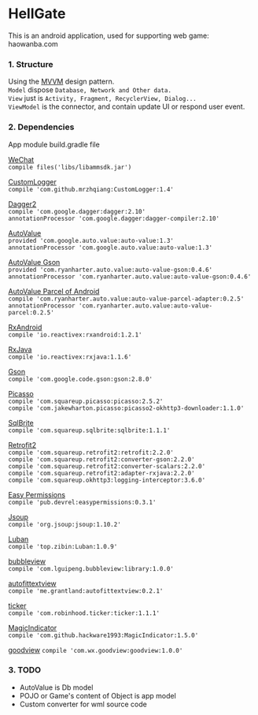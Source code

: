 # HellGate
This is an android application, used for supporting web game: haowanba.com

### 1. Structure
Using the [MVVM](https://github.com/googlesamples/android-architecture) design pattern.  
`Model` dispose `Database, Network and Other data.`  
`View` just is `Activity, Fragment, RecyclerView, Dialog...`  
`ViewModel` is the connector, and contain update UI or respond user event.
### 2. Dependencies
App module build.gradle file    
  
[WeChat](https://open.weixin.qq.com/)  
` compile files('libs/libammsdk.jar') `
  
[CustomLogger](https://github.com/mrzhqiang/CustomLogger)  
` compile 'com.github.mrzhqiang:CustomLogger:1.4' `
  
[Dagger2](https://github.com/google/dagger)  
` compile 'com.google.dagger:dagger:2.10' `  
` annotationProcessor 'com.google.dagger:dagger-compiler:2.10' `
  
[AutoValue](https://github.com/google/auto)  
` provided 'com.google.auto.value:auto-value:1.3' `  
` annotationProcessor 'com.google.auto.value:auto-value:1.3' `
  
[AutoValue Gson](https://github.com/rharter/auto-value-gson)  
` provided 'com.ryanharter.auto.value:auto-value-gson:0.4.6' `  
` annotationProcessor 'com.ryanharter.auto.value:auto-value-gson:0.4.6' `
  
[AutoValue Parcel of Android](https://github.com/rharter/auto-value-gson)  
` compile 'com.ryanharter.auto.value:auto-value-parcel-adapter:0.2.5' `  
` annotationProcessor 'com.ryanharter.auto.value:auto-value-parcel:0.2.5' `
  
[RxAndroid](https://github.com/ReactiveX/RxAndroid)  
` compile 'io.reactivex:rxandroid:1.2.1' `
  
[RxJava](https://github.com/ReactiveX/RxJava)  
` compile 'io.reactivex:rxjava:1.1.6' `
  
[Gson](https://github.com/google/gson)  
` compile 'com.google.code.gson:gson:2.8.0' `
  
[Picasso](https://github.com/square/picasso)  
` compile 'com.squareup.picasso:picasso:2.5.2' `  
` compile 'com.jakewharton.picasso:picasso2-okhttp3-downloader:1.1.0' `
  
[SqlBrite](https://github.com/square/sqlbrite)  
` compile 'com.squareup.sqlbrite:sqlbrite:1.1.1' `
  
[Retrofit2](https://github.com/square/retrofit)  
` compile 'com.squareup.retrofit2:retrofit:2.2.0' `  
` compile 'com.squareup.retrofit2:converter-gson:2.2.0' `  
` compile 'com.squareup.retrofit2:converter-scalars:2.2.0' `  
` compile 'com.squareup.retrofit2:adapter-rxjava:2.2.0' `  
` compile 'com.squareup.okhttp3:logging-interceptor:3.6.0' `
  
[Easy Permissions](https://github.com/googlesamples/easypermissions)  
` compile 'pub.devrel:easypermissions:0.3.1' `
  
[Jsoup](https://github.com/jhy/jsoup)  
` compile 'org.jsoup:jsoup:1.10.2' `
  
[Luban](https://github.com/Curzibn/Luban)  
` compile 'top.zibin:Luban:1.0.9' `
  
[bubbleview](https://github.com/lguipeng/BubbleView)  
` compile 'com.lguipeng.bubbleview:library:1.0.0' `
  
[autofittextview](https://github.com/grantland/android-autofittextview)  
` compile 'me.grantland:autofittextview:0.2.1' `
  
[ticker](https://github.com/robinhood/ticker)  
` compile 'com.robinhood.ticker:ticker:1.1.1' `
  
[MagicIndicator](https://github.com/hackware1993/MagicIndicator)  
` compile 'com.github.hackware1993:MagicIndicator:1.5.0' `
  
[goodview](https://github.com/venshine/GoodView)
` compile 'com.wx.goodview:goodview:1.0.0' `
  
### 3. TODO
* AutoValue is Db model
* POJO or Game's content of Object is app model
* Custom converter for wml source code
